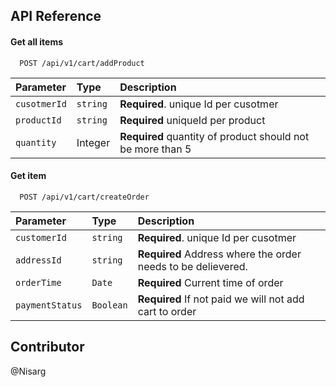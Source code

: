 ## API Reference

#### Get all items

```http
  POST /api/v1/cart/addProduct
```

| Parameter    | Type     | Description                                                |
| :----------- | :------- | :--------------------------------------------------------- |
| `cusotmerId` | `string` | **Required**. unique Id per cusotmer                       |
| `productId`  | `string` | **Required** uniqueId per product                          |
| `quantity`   | Integer  | **Required** quantity of product should not be more than 5 |

#### Get item

```http
  POST /api/v1/cart/createOrder
```

| Parameter       | Type      | Description                                                  |
| :-------------- | :-------- | :----------------------------------------------------------- |
| `customerId`    | `string`  | **Required**. unique Id per cusotmer                         |
| `addressId`     | `string`  | **Required** Address where the order needs to be delievered. |
| `orderTime`     | `Date`    | **Required** Current time of order                           |
| `paymentStatus` | `Boolean` | **Required** If not paid we will not add cart to order       |

## Contributor

@Nisarg
